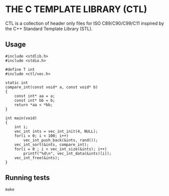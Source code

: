 # THE C TEMPLATE LIBRARY (CTL)

CTL is a collection of header only files for ISO C89/C90/C99/C11
inspired by the C++ Standard Template Library (STL).

## Usage


    #include <stdlib.h>
    #include <stdio.h>

    #define T int
    #include <ctl/vec.h>

    static int
    compare_int(const void* a, const void* b)
    {
        const int* aa = a;
        const int* bb = b;
        return *aa < *bb;
    }

    int main(void)
    {
        int i;
        vec_int ints = vec_int_init(4, NULL);
        for(i = 0; i < 100; i++)
            vec_int_push_back(&ints, rand());
        vec_int_sort(&ints, compare_int);
        for(i = 0 ; i < vec_int_size(&ints); i++)
            printf("%d\n", vec_int_data(&ints)[i]);
        vec_int_free(&ints);
    }

## Running tests

    make
